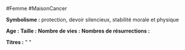 #Femme #MaisonCancer 

**Symbolisme :** protection, devoir silencieux, stabilité morale et physique

**Age :** 
**Taille :**
**Nombre de vies :**
**Nombres de résurrections :**

**Titres :** 
"
"

